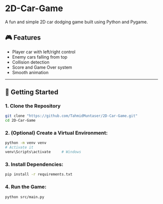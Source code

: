 # 2D-Car-Game
A fun and simple 2D car dodging game built using Python and Pygame.

## 🎮 Features

- Player car with left/right control
- Enemy cars falling from top
- Collision detection
- Score and Game Over system
- Smooth animation

---

## 🚀 Getting Started

### 1. Clone the Repository
```bash 
git clone "https://github.com/TahmidMuntaser/2D-Car-Game.git"
cd 2D-Car-Game
```

### 2. (Optional) Create a Virtual Environment:
```bash
python -m venv venv
# Activate it
venv\Scripts\activate     # Windows
```

### 3. Install Dependencies:
```bash
pip install -r requirements.txt
```

### 4. Run the Game:
```bash
python src/main.py
```


